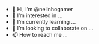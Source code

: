- 👋 Hi, I’m @nelinhogamer
- 👀 I’m interested in ...
- 🌱 I’m currently learning ...
- 💞️ I’m looking to collaborate on ...
- 📫 How to reach me ...

<!---
nelinhogamer/nelinhogamer is a ✨ special ✨ repository because its `README.md` (this file) appears on your GitHub profile.
You can click the Preview link to take a look at your changes.
--->
